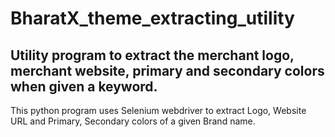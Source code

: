 # BharatX_theme_extracting_utility

## Utility program to extract the merchant logo, merchant website, primary and secondary colors when given a keyword.
This python program uses Selenium webdriver to extract Logo, Website URL and Primary, Secondary colors of a given Brand name.

